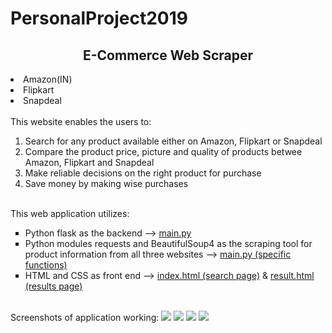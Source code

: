 # PersonalProject2019

<h2 align='center'><strong>E-Commerce Web Scraper</strong></h2
E-Commerce websites supported:
<ul type='square'>
  <li>Amazon(IN)</li>
  <li>Flipkart</li>
  <li>Snapdeal</li>
</ul>
<br>
This website enables the users to:
<ol type='1'>
  <li>Search for any product available either on Amazon, Flipkart or Snapdeal</li>
  <li>Compare the product price, picture and quality of products betwee Amazon, Flipkart and Snapdeal</li>
  <li>Make reliable decisions on the right product for purchase</li>
  <li>Save money by making wise purchases</li>
</ol>
<br>
This web application utilizes:
<ul type='square'>
  <li>Python flask as the backend --> <a href='main.py'>main.py</a></li>
  <li>Python modules requests and BeautifulSoup4 as the scraping tool for product information from all three websites --> <a href='main.py'>main.py (specific functions)</a></li>
  <li>HTML and CSS as front end --> <a href='Templates/index.html'>index.html (search page)</a> & <a href='Templates/result.html'>result.html (results page)</a></li>
</ul>
<br>
Screenshots of application working:
<img src='git_images/home.png'>
<img src='git_images/amazon.png'>
<img src='git_images/snapdeal.png'>
<img src='git_images/flipkart.png'>
